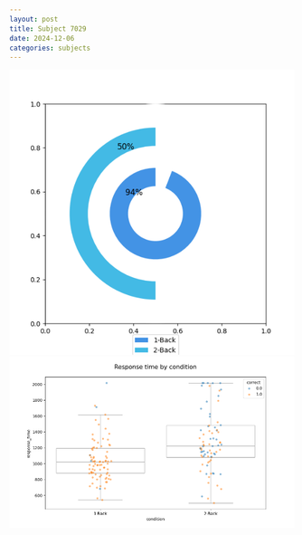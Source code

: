 ```yaml
---
layout: post
title: Subject 7029
date: 2024-12-06
categories: subjects
---
```


![](data/7029/run-21/7029_accuracy_by_condition.png)
![](data/7029/run-21/7029_response_time_by_condition.png)
